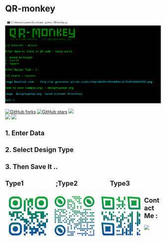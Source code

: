<h1> QR-monkey </h1>

![screenshot](https://github.com/GH0STH4CKER/QR-monkey/blob/master/QRmonkeynewss.png?raw=true)

[![GitHub forks](https://img.shields.io/github/forks/GH0STH4CKER/QR-monkey)](https://github.com/GH0STH4CKER/QR-monkey/network) [![GitHub stars](https://img.shields.io/github/stars/GH0STH4CKER/QR-monkey)](https://github.com/GH0STH4CKER/QR-monkey/stargazers)
<a href='https://www.python.org/downloads/release/python-3100'><img src='https://img.shields.io/badge/python-3.6 | 3.7 | 3.8 | 3.9 | 3.10-blue?style=flat&logo=python'></a>&nbsp;&nbsp;&nbsp;<a href='https://github.com/GH0STH4CKER'></br>
<img src='https://img.shields.io/badge/Author-GH0STH4CKER-success?style=flat&logo=github' ></a>
<a href="https://hits.seeyoufarm.com"><img src="https://hits.seeyoufarm.com/api/count/incr/badge.svg?url=https%3A%2F%2Fgithub.com%2FGH0STH4CKER%2FQR-monkey&count_bg=%2379C83D&title_bg=%23555555&icon=&icon_color=%23E7E7E7&title=hits&edge_flat=false"/></a>
<h2>1. Enter Data </h2>
<h2>2. Select Design Type </h2>
<h2>3. Then Save It .. </h2> 

<h2> Type1 &nbsp;&nbsp;&nbsp;&nbsp;&nbsp;&nbsp;&nbsp;&nbsp;&nbsp;&nbsp;&nbsp;&nbsp;&nbsp;&nbsp;&nbsp;&nbsp;&nbsp;&nbsp;&nbsp;&nbsp;;Type2&nbsp;&nbsp;&nbsp;&nbsp;&nbsp;&nbsp;&nbsp;&nbsp;&nbsp;&nbsp;&nbsp;&nbsp;&nbsp;&nbsp;&nbsp;&nbsp;&nbsp;&nbsp;&nbsp;&nbsp; Type3</h2>
<img src="https://github.com/GH0STH4CKER/QR-monkey/blob/master/img/QRcode_types.png" align='left' width="450">

<h2>Contact Me :</h2>
<a href="https://m.me/dimuth92"><img src='https://img.shields.io/badge/Messenger-00B2FF?style=for-the-badge&logo=messenger&logoColor=white'></a><br>

